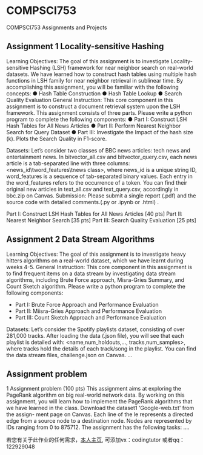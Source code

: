 # COMPSCI753
COMPSCI753 Assignments and Projects


## Assignment 1 Locality-sensitive Hashing
Learning Objectives: The goal of this assignment is to investigate Locality-sensitive
Hashing (LSH) framework for near neighbor search on real-world datasets. We have learned
how to construct hash tables using multiple hash functions in LSH family for near neighbor
retrieval in sublinear time. By accomplishing this assignment, you will be familiar with the
following concepts:
● Hash Table Construction
● Hash Table Lookup
● Search Quality Evaluation
General Instruction:
This core component in this assignment is to construct a document retrieval system upon the
LSH framework. This assignment consists of three parts. Please write a python program to
complete the following components:
● Part I: Construct LSH Hash Tables for All News Articles
● Part II: Perform Nearest Neighbor Search for Query Dataset
● Part III: Investigate the Impact of the hash size (k). Plots the Search Quality in F1-score.

Datasets:
Let’s consider two classes of BBC news articles: tech news and entertainment news. In
bitvector_all.csv and bitvector_query.csv, each news article is a tab-separated
line with three columns: <news_id\tword_features\tnews class>, where news_id is a
unique string ID, word_features is a sequence of tab-separated binary values. Each entry in
the word_features refers to the occurrence of a token. You can find their original new articles
in text_all.csv and text_query.csv, accordingly in bbc.zip on Canvas.
Submission:
Please submit a single report (.pdf) and the source code with detailed comments.(.py
or .ipynb or .html) .

Part I: Construct LSH Hash Tables for All News Articles [40 pts]
Part II: Nearest Neighbor Search [35 pts]
Part III: Search Quality Evaluation [25 pts]


## Assignment 2 Data Stream Algorithms

Learning Objectives: The goal of this assignment is to investigate heavy hitters algorithms
on a real-world dataset, which we have learnt during weeks 4-5.
General Instruction:
This core component in this assignment is to find frequent items on a data stream by
investigating data stream algorithms, including Brute Force approach, Misra-Gries Summary,
and Count Sketch algorithm. Please write a python program to complete the following
components:
- Part I: Brute Force Approach and Performance Evaluation
- Part II: Miisra-Gries Approach and Performance Evaluation
- Part III: Count Sketch Approach and Performance Evaluation

Datasets:
Let’s consider the Spotify playlists dataset, consisting of over 281,000 tracks. After loading the
data (.json file), you will see that each playlist is detailed with: <name,num_holdouts,...,
tracks,num_samples>, where tracks hold the details of each track/song in the playlist.
You can find the data stream files, challenge.json on Canvas.
...


## Assignment problem 
1 Assignment problem (100 pts)
This assignment aims at exploring the PageRank algorithm on big real-world network data.
By working on this assignment, you will learn how to implement the PageRank algorithms
that we have learned in the class. Download the dataset1 'Google-web.txt' from the assign-
ment page on Canvas. Each line of the le represents a directed edge from a source node
to a destination node. Nodes are represented by IDs ranging from 0 to 875712.
The assignment has the following tasks:
....


若您有关于此作业的任何需求，[本人主页](https://github.com/Huluwa-kong), 可添加vx：codingtutor 或者qq：122929048

